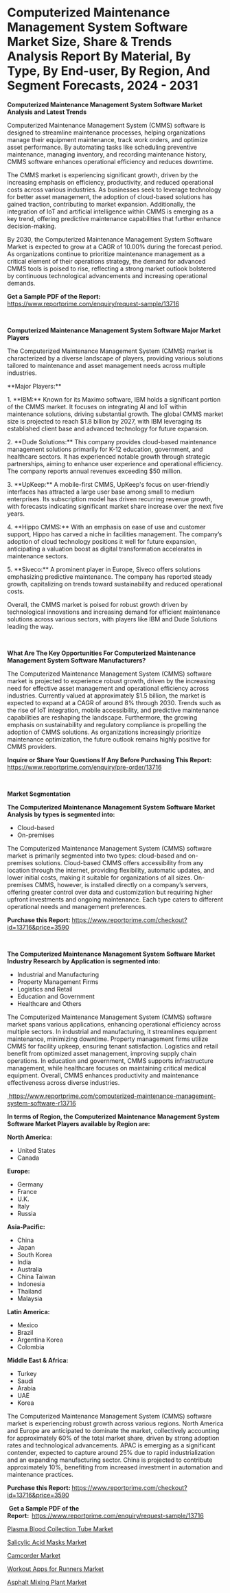 <p><h1>Computerized Maintenance Management System Software Market Size, Share & Trends Analysis Report By Material, By Type, By End-user, By Region, And Segment Forecasts, 2024 - 2031</h1></p><p><strong>Computerized Maintenance Management System Software Market Analysis and Latest Trends</strong></p>
<p><p>Computerized Maintenance Management System (CMMS) software is designed to streamline maintenance processes, helping organizations manage their equipment maintenance, track work orders, and optimize asset performance. By automating tasks like scheduling preventive maintenance, managing inventory, and recording maintenance history, CMMS software enhances operational efficiency and reduces downtime.</p><p>The CMMS market is experiencing significant growth, driven by the increasing emphasis on efficiency, productivity, and reduced operational costs across various industries. As businesses seek to leverage technology for better asset management, the adoption of cloud-based solutions has gained traction, contributing to market expansion. Additionally, the integration of IoT and artificial intelligence within CMMS is emerging as a key trend, offering predictive maintenance capabilities that further enhance decision-making.</p><p>By 2030, the Computerized Maintenance Management System Software Market is expected to grow at a CAGR of 10.00% during the forecast period. As organizations continue to prioritize maintenance management as a critical element of their operations strategy, the demand for advanced CMMS tools is poised to rise, reflecting a strong market outlook bolstered by continuous technological advancements and increasing operational demands.</p></p>
<p><strong>Get a Sample PDF of the Report:&nbsp;</strong> <a href="https://www.reportprime.com/enquiry/request-sample/13716">https://www.reportprime.com/enquiry/request-sample/13716</a></p>
<p>&nbsp;</p>
<p><strong>Computerized Maintenance Management System Software Major Market Players</strong></p>
<p><p>The Computerized Maintenance Management System (CMMS) market is characterized by a diverse landscape of players, providing various solutions tailored to maintenance and asset management needs across multiple industries.</p><p>**Major Players:**</p><p>1. **IBM:** Known for its Maximo software, IBM holds a significant portion of the CMMS market. It focuses on integrating AI and IoT within maintenance solutions, driving substantial growth. The global CMMS market size is projected to reach $1.8 billion by 2027, with IBM leveraging its established client base and advanced technology for future expansion.</p><p>2. **Dude Solutions:** This company provides cloud-based maintenance management solutions primarily for K-12 education, government, and healthcare sectors. It has experienced notable growth through strategic partnerships, aiming to enhance user experience and operational efficiency. The company reports annual revenues exceeding $50 million.</p><p>3. **UpKeep:** A mobile-first CMMS, UpKeep's focus on user-friendly interfaces has attracted a large user base among small to medium enterprises. Its subscription model has driven recurring revenue growth, with forecasts indicating significant market share increase over the next five years.</p><p>4. **Hippo CMMS:** With an emphasis on ease of use and customer support, Hippo has carved a niche in facilities management. The company’s adoption of cloud technology positions it well for future expansion, anticipating a valuation boost as digital transformation accelerates in maintenance sectors.</p><p>5. **Siveco:** A prominent player in Europe, Siveco offers solutions emphasizing predictive maintenance. The company has reported steady growth, capitalizing on trends toward sustainability and reduced operational costs.</p><p>Overall, the CMMS market is poised for robust growth driven by technological innovations and increasing demand for efficient maintenance solutions across various sectors, with players like IBM and Dude Solutions leading the way.</p></p>
<p>&nbsp;</p>
<p><strong>What Are The Key Opportunities For Computerized Maintenance Management System Software Manufacturers?</strong></p>
<p><p>The Computerized Maintenance Management System (CMMS) software market is projected to experience robust growth, driven by the increasing need for effective asset management and operational efficiency across industries. Currently valued at approximately $1.5 billion, the market is expected to expand at a CAGR of around 8% through 2030. Trends such as the rise of IoT integration, mobile accessibility, and predictive maintenance capabilities are reshaping the landscape. Furthermore, the growing emphasis on sustainability and regulatory compliance is propelling the adoption of CMMS solutions. As organizations increasingly prioritize maintenance optimization, the future outlook remains highly positive for CMMS providers.</p></p>
<p><strong>Inquire or Share Your Questions If Any Before Purchasing This Report:</strong> <a href="https://www.reportprime.com/enquiry/pre-order/13716">https://www.reportprime.com/enquiry/pre-order/13716</a></p>
<p>&nbsp;</p>
<p><strong>Market Segmentation</strong></p>
<p><strong>The Computerized Maintenance Management System Software Market Analysis by types is segmented into:</strong></p>
<p><ul><li>Cloud-based</li><li>On-premises</li></ul></p>
<p><p>The Computerized Maintenance Management System (CMMS) software market is primarily segmented into two types: cloud-based and on-premises solutions. Cloud-based CMMS offers accessibility from any location through the internet, providing flexibility, automatic updates, and lower initial costs, making it suitable for organizations of all sizes. On-premises CMMS, however, is installed directly on a company’s servers, offering greater control over data and customization but requiring higher upfront investments and ongoing maintenance. Each type caters to different operational needs and management preferences.</p></p>
<p><strong>Purchase this Report:&nbsp;</strong><a href="https://www.reportprime.com/checkout?id=13716&price=3590">https://www.reportprime.com/checkout?id=13716&price=3590</a></p>
<p>&nbsp;</p>
<p><strong>The Computerized Maintenance Management System Software Market Industry Research by Application is segmented into:</strong></p>
<p><ul><li>Industrial and Manufacturing</li><li>Property Management Firms</li><li>Logistics and Retail</li><li>Education and Government</li><li>Healthcare and Others</li></ul></p>
<p><p>The Computerized Maintenance Management System (CMMS) software market spans various applications, enhancing operational efficiency across multiple sectors. In industrial and manufacturing, it streamlines equipment maintenance, minimizing downtime. Property management firms utilize CMMS for facility upkeep, ensuring tenant satisfaction. Logistics and retail benefit from optimized asset management, improving supply chain operations. In education and government, CMMS supports infrastructure management, while healthcare focuses on maintaining critical medical equipment. Overall, CMMS enhances productivity and maintenance effectiveness across diverse industries.</p></p>
<p><a href="https://www.reportprime.com/computerized-maintenance-management-system-software-r13716">&nbsp;https://www.reportprime.com/computerized-maintenance-management-system-software-r13716</a></p>
<p><strong>In terms of Region, the Computerized Maintenance Management System Software Market Players available by Region are:</strong></p>
<p>
    <p> <strong> North America: </strong>
        <ul>
            <li>United States</li>
            <li>Canada</li>
        </ul>
        </p> 
    <p> <strong> Europe: </strong>
        <ul>
            <li>Germany</li>
            <li>France</li>
            <li>U.K.</li>
            <li>Italy</li>
            <li>Russia</li>
        </ul>
        </p> 
    <p> <strong> Asia-Pacific: </strong>
        <ul>
            <li>China</li>
            <li>Japan</li>
            <li>South Korea</li>
            <li>India</li>
            <li>Australia</li>
            <li>China Taiwan</li>
            <li>Indonesia</li>
            <li>Thailand</li>
            <li>Malaysia</li>
        </ul>
        </p> 
    <p> <strong> Latin America: </strong>
        <ul>
            <li>Mexico</li>
            <li>Brazil</li>
            <li>Argentina Korea</li>
            <li>Colombia</li>
        </ul>
        </p> 
    <p> <strong> Middle East & Africa: </strong>
        <ul>
            <li>Turkey</li>
            <li>Saudi</li>
            <li>Arabia</li>
            <li>UAE</li>
            <li>Korea</li>
        </ul>
    </p>
    </p>
<p><p>The Computerized Maintenance Management System (CMMS) software market is experiencing robust growth across various regions. North America and Europe are anticipated to dominate the market, collectively accounting for approximately 60% of the total market share, driven by strong adoption rates and technological advancements. APAC is emerging as a significant contender, expected to capture around 25% due to rapid industrialization and an expanding manufacturing sector. China is projected to contribute approximately 10%, benefiting from increased investment in automation and maintenance practices.</p></p>
<p><strong>Purchase this Report: </strong><a href="https://www.reportprime.com/checkout?id=13716&price=3590">https://www.reportprime.com/checkout?id=13716&price=3590</a></p>
<p>&nbsp;<strong>Get a Sample PDF of the Report:&nbsp;&nbsp;</strong><a href="https://www.reportprime.com/enquiry/request-sample/13716">https://www.reportprime.com/enquiry/request-sample/13716</a></p>
<p><strong></strong></p>
<p><p><a href="https://medium.com/@audieyost2008/the-plasma-blood-collection-tube-market-prioritizes-cost-control-and-efficiency-enhancement-189890576098">Plasma Blood Collection Tube Market</a></p><p><a href="https://issuu.com/reportprime-2/docs/salicylic-acid-masks-market-size-20_c4365832e2ee77">Salicylic Acid Masks Market</a></p><p><a href="https://www.linkedin.com/pulse/how-regions-adapting-camcorder-market-global-trends-overview-vkbwc?trackingId=BX2KhIUMTY6QV1bDa4qP5g%3D%3D">Camcorder Market</a></p><p><a href="https://github.com/NathanColeman327/Market-Research-Report-List-1/blob/main/workout-apps-for-runners-market.md">Workout Apps for Runners Market</a></p><p><a href="https://www.linkedin.com/pulse/global-perspectives-asphalt-mixing-plant-market-trends-bxsle?trackingId=D7MhVPKjRBCZxDr8p%2BCYSw%3D%3D">Asphalt Mixing Plant Market</a></p></p>